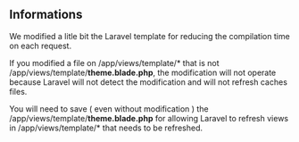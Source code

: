 ## Informations

We modified a litle bit the Laravel template for reducing the compilation time on each request.

If you modified a file on /app/views/template/* that is not /app/views/template/**theme.blade.php**, the modification will not operate because Laravel will not detect the modification and will not refresh caches files.

You will need to save ( even without modification ) the /app/views/template/**theme.blade.php** for allowing Laravel  to refresh views in /app/views/template/* that needs to be refreshed.